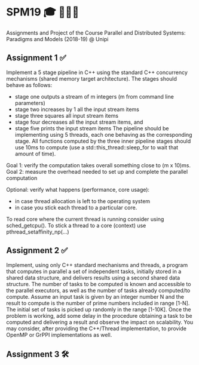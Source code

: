 # SPM19 🎓 👨🏻‍💻
Assignments and Project of the Course Parallel and Distributed Systems: Paradigms and Models (2018-19) @ Unipi

## Assignment 1 ✅

Implement a 5 stage pipeline in C++ using the standard C++ concurrency mechanisms (shared memory target architecture). The stages should behave as follows: 
- stage one outputs a stream of m integers (m from command line parameters)
- stage two increases by 1 all the input stream items
- stage three squares all input stream items
- stage four decreases all the input stream items, and
- stage five prints the input stream items
The pipeline should be implementing using 5 threads, each one behaving as the corresponding stage. All functions computed by the three inner pipeline stages should use 10ms to compute (use a std::this_thread::sleep_for to wait that amount of time).

Goal 1: verify the computation takes overall something close to (m x 10)ms.
Goal 2: measure the overhead needed to set up and complete the parallel computation

Optional: verify what happens (performance, core usage): 
- in case thread allocation is left to the operating system
- in case you stick each thread to a particular core.

To read core where the current thread is running consider using sched_getcpu(). 
To stick a thread to a core (context) use pthread_setaffinity_np(...)

## Assignment 2 ✅

Implement, using only C++ standard mechanisms and threads, a program that computes in parallel a set of independent tasks, initially stored in a shared data structure, and delivers results using a second shared data structure. The number of tasks to be computed is known and accessible to the parallel executors, as well as the number of tasks already computed/to compute. 
Assume an input task is given by an integer number N and the result to compute is the number of prime numbers included in range [1-N]. The initial set of tasks is picked up randomly in the range [1-10K].
Once the problem is working, add some delay in the procedure obtaining a task to be computed and delivering a result and observe the impact on scalability.
You may consider, after providing the C++/Thread implementation, to provide OpenMP or GrPPI implementations as well.

## Assignment 3 🛠
